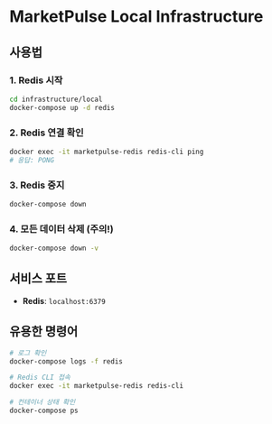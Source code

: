 # MarketPulse Local Infrastructure

## 사용법

### 1. Redis 시작
```bash
cd infrastructure/local
docker-compose up -d redis
```

### 2. Redis 연결 확인
```bash
docker exec -it marketpulse-redis redis-cli ping
# 응답: PONG
```

### 3. Redis 중지
```bash
docker-compose down
```

### 4. 모든 데이터 삭제 (주의!)
```bash
docker-compose down -v
```

## 서비스 포트

- **Redis**: `localhost:6379`

## 유용한 명령어

```bash
# 로그 확인
docker-compose logs -f redis

# Redis CLI 접속
docker exec -it marketpulse-redis redis-cli

# 컨테이너 상태 확인
docker-compose ps
```
